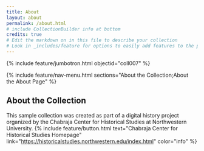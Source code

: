 ```yaml
---
title: About
layout: about
permalink: /about.html
# include CollectionBuilder info at bottom
credits: true
# Edit the markdown on in this file to describe your collection
# Look in _includes/feature for options to easily add features to the page
---
```


{% include feature/jumbotron.html objectid="coll007" %}

{% include feature/nav-menu.html sections="About the Collection;About the About Page" %}

## About the Collection

This sample collection was created as part of a digital history project organized by the Chabraja Center for Historical Studies at Northwestern University. 
{% include feature/button.html text="Chabraja Center for Historical Studies Homepage" link="https://historicalstudies.northwestern.edu/index.html" color="info" %} 



